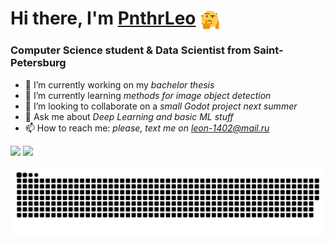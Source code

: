 <h1 align="left">Hi there, I'm <a href="https://pnthrleo.me/" target="_blank">PnthrLeo</a> 
<img src="https://github.com/PnthrLeo/PnthrLeo/blob/main/resources/gifs/thinking_god.webp" height="32" style="vertical-align:middle"></h1>
<h3 align="left">Computer Science student & Data Scientist from Saint-Petersburg</h3>

- 📝 I’m currently working on my *bachelor thesis*
- 🌱 I’m currently learning *methods for image object detection*
- 👯 I’m looking to collaborate on a *small Godot project next summer*
- 💬 Ask me about *Deep Learning and basic ML stuff*
- 📫 How to reach me: *please, text me on leon-1402@mail.ru*

<div class="my-github-stats" style="display:inline-block;">
    <img src="https://github-readme-stats.vercel.app/api?username=PnthrLeo&bg_color=30,711c91,091833&title_color=dcdcdc&text_color=dcdcdc&border_color=dcdcdc">
</div>
<div class="my-top-langs" style="display:inline-block;">
    <img src="https://github-readme-stats.vercel.app/api/top-langs/?username=PnthrLeo&bg_color=30,711c91,091833&title_color=dcdcdc&text_color=dcdcdc&border_color=dcdcdc">
</div>

![github contribution grid snake animation](https://raw.githubusercontent.com/PnthrLeo/PnthrLeo/output/github-contribution-grid-snake.svg)
